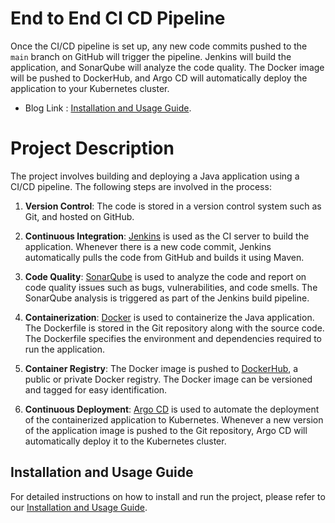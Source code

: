 # End to End CI CD Pipeline
Once the CI/CD pipeline is set up, any new code commits pushed to the `main` branch on GitHub will trigger the pipeline. Jenkins will build the application, and SonarQube will analyze the code quality. The Docker image will be pushed to DockerHub, and Argo CD will automatically deploy the application to your Kubernetes cluster.

-  Blog Link : [Installation and Usage Guide](https://victorious-peace-7a9.notion.site/E2E-CI-CD-Pipeline-e1d67b9b5c2a4189a32f7f097eadd591?pvs=4).

# Project Description

The project involves building and deploying a Java application using a CI/CD pipeline. The following steps are involved in the process:

1. **Version Control**: The code is stored in a version control system such as Git, and hosted on GitHub. 

2. **Continuous Integration**: [Jenkins](https://jenkins.io/) is used as the CI server to build the application. Whenever there is a new code commit, Jenkins automatically pulls the code from GitHub and builds it using Maven.

3. **Code Quality**: [SonarQube](https://www.sonarqube.org/) is used to analyze the code and report on code quality issues such as bugs, vulnerabilities, and code smells. The SonarQube analysis is triggered as part of the Jenkins build pipeline.

4. **Containerization**: [Docker](https://www.docker.com/) is used to containerize the Java application. The Dockerfile is stored in the Git repository along with the source code. The Dockerfile specifies the environment and dependencies required to run the application.

5. **Container Registry**: The Docker image is pushed to [DockerHub](https://hub.docker.com/), a public or private Docker registry. The Docker image can be versioned and tagged for easy identification.

6. **Continuous Deployment**: [Argo CD](https://argoproj.github.io/argo-cd/) is used to automate the deployment of the containerized application to Kubernetes. Whenever a new version of the application image is pushed to the Git repository, Argo CD will automatically deploy it to the Kubernetes cluster.

## Installation and Usage Guide

For detailed instructions on how to install and run the project, please refer to our [Installation and Usage Guide](https://victorious-peace-7a9.notion.site/E2E-CI-CD-Pipeline-e1d67b9b5c2a4189a32f7f097eadd591?pvs=4).


